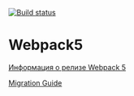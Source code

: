 [![Build status](https://ci.appveyor.com/api/projects/status/5j0wt5mlpoogkgy5?svg=true)](https://ci.appveyor.com/project/petrikovandrey/dom1)
# Webpack5

[Информация о релизе Webpack 5](https://webpack.js.org/blog/2020-10-10-webpack-5-release/)

[Migration Guide](https://webpack.js.org/migrate/5/)
